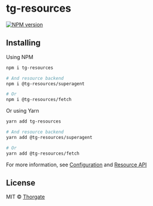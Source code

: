 # tg-resources

[![NPM version][npm-image]][npm-url]

## Installing

Using NPM

```sh
npm i tg-resources

# And resource backend
npm i @tg-resources/superagent

# Or
npm i @tg-resources/fetch
```

Or using Yarn

```sh
yarn add tg-resources

# And resource backend
yarn add @tg-resources/superagent

# Or
yarn add @tg-resources/fetch
```

For more information,
see [Configuration](https://github.com/thorgate/tg-resources/tree/master/README.md#configuration) and [Resource API](https://github.com/thorgate/tg-resources/tree/master/README.md#resource-api)

## License

MIT © [Thorgate](http://github.com/thorgate)

[npm-url]: https://npmjs.org/package/tg-resources
[npm-image]: https://img.shields.io/npm/v/tg-resources.svg?style=flat-square
